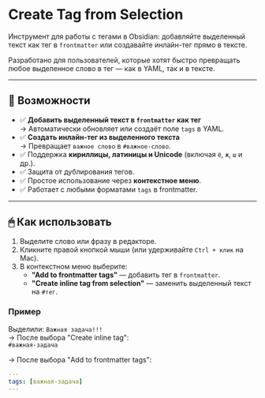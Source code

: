 # Create Tag from Selection

Инструмент для работы с тегами в Obsidian: добавляйте выделенный текст как тег в `frontmatter` или создавайте инлайн-тег прямо в тексте.

Разработано для пользователей, которые хотят быстро превращать любое выделенное слово в тег — как в YAML, так и в тексте.

---

## 🌟 Возможности

- ✅ **Добавить выделенный текст в `frontmatter` как тег**  
  → Автоматически обновляет или создаёт поле `tags` в YAML.
- ✅ **Создать инлайн-тег из выделенного текста**  
  → Превращает `важное слово` в `#важное-слово`.
- ✅ Поддержка **кириллицы, латиницы и Unicode** (включая `ё`, `ж`, `ш` и др.).
- ✅ Защита от дублирования тегов.
- ✅ Простое использование через **контекстное меню**.
- ✅ Работает с любыми форматами `tags` в frontmatter.

---

## 🖱 Как использовать

1. Выделите слово или фразу в редакторе.
2. Кликните правой кнопкой мыши (или удерживайте `Ctrl + клик` на Mac).
3. В контекстном меню выберите:
   - **"Add to frontmatter tags"** — добавить тег в `frontmatter`.
   - **"Create inline tag from selection"** — заменить выделенный текст на `#тег`.

### Пример

Выделили: `Важная задача!!!`  
→ После выбора "Create inline tag":  
`#важная-задача`

→ После выбора "Add to frontmatter tags":  
```yaml
---
tags: [важная-задача]
---
